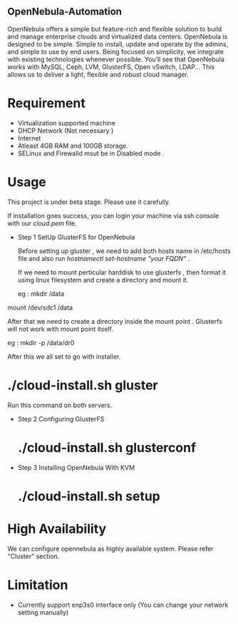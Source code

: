 ## OpenNebula-Automation
OpenNebula offers a simple but feature-rich and flexible solution to build and manage enterprise clouds and virtualized data centers. OpenNebula is designed to be simple. Simple to install, update and operate by the admins, and simple to use by end users. Being focused on simplicity, we integrate with existing technologies whenever possible. You’ll see that OpenNebula works with MySQL, Ceph, LVM, GlusterFS, Open vSwitch, LDAP... This allows us to deliver a light, flexible and robust cloud manager.

# Requirement

* Virtualization supported machine
* DHCP Network (Not necessary )
* Internet
* Atleast 4GB RAM and 100GB storage.
* SELinux and Firewalld msut be in Disabled mode .

# Usage

This project is under beta stage. Please use it carefully. 

If installation goes success, you can login your machine via ssh console with our *cloud.pem* file.

* Step 1  SetUp GlusterFS for OpenNebula

  Before setting up gluster , we need to add both hosts name in /etc/hosts file and also run *hostnamectl set-hostname "your FQDN"* .
  
  If we need to mount perticular harddisk to use glusterfs , then format it using linux filesystem and create a directory and mount it.
  
  eg : mkdir /data
  
 mount /dev/sdc1 /data

  After that we need to create a directory inside the mount point . Glusterfs will not work with mount point itself.
  
  eg : mkdir -p /data/dr0
  
  After this we all set to go with installer. 
  
  # ./cloud-install.sh gluster
  
  Run this command on both servers.
  
* Step 2  Configuring GlusterFS  

  # ./cloud-install.sh glusterconf
  
* Step 3 Installing OpenNebula With KVM

  # ./cloud-install.sh setup

# High Availability

We can configure opennebula as highly available system. Please refer "Cluster" section.
  


# Limitation

* Currently support enp3s0 interface only (You can change your network setting manually)

